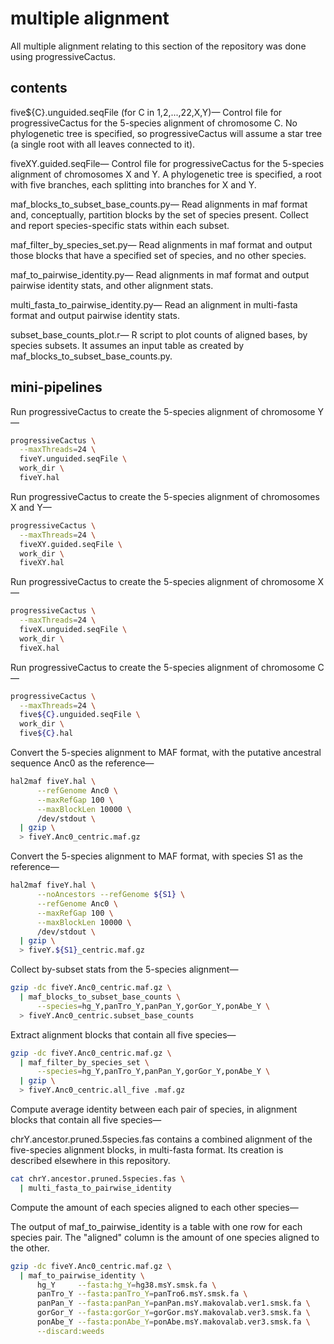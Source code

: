 # multiple alignment

All multiple alignment relating to this section of the repository was done
using progressiveCactus.

## contents

five${C}.unguided.seqFile (for C in 1,2,...,22,X,Y)&mdash;
Control file for progressiveCactus for the 5-species alignment of chromosome C.
No phylogenetic tree is specified, so progressiveCactus will assume a star
tree (a single root with all leaves connected to it).

fiveXY.guided.seqFile&mdash;
Control file for progressiveCactus for the 5-species alignment of chromosomes X
and Y. A phylogenetic tree is specified, a root with five branches, each
splitting into branches for X and Y.

maf_blocks_to_subset_base_counts.py&mdash;
Read alignments in maf format and, conceptually, partition blocks by the set of
species present. Collect and report species-specific stats within each subset.

maf_filter_by_species_set.py&mdash;
Read alignments in maf format and output those blocks that have a specified
set of species, and no other species.

maf_to_pairwise_identity.py&mdash;
Read alignments in maf format and output pairwise identity stats, and other
alignment stats.

multi_fasta_to_pairwise_identity.py&mdash;
Read an alignment in multi-fasta format and output pairwise identity stats.

subset_base_counts_plot.r&mdash;
R script to plot counts of aligned bases, by species subsets. It assumes an
input table as created by maf_blocks_to_subset_base_counts.py.

## mini-pipelines

Run progressiveCactus to create the 5-species alignment of chromosome Y&mdash;

```bash  
progressiveCactus \
  --maxThreads=24 \
  fiveY.unguided.seqFile \
  work_dir \
  fiveY.hal
```

Run progressiveCactus to create the 5-species alignment of chromosomes X and
Y&mdash;

```bash  
progressiveCactus \
  --maxThreads=24 \
  fiveXY.guided.seqFile \
  work_dir \
  fiveXY.hal
```

Run progressiveCactus to create the 5-species alignment of chromosome X&mdash;

```bash  
progressiveCactus \
  --maxThreads=24 \
  fiveX.unguided.seqFile \
  work_dir \
  fiveX.hal
```

Run progressiveCactus to create the 5-species alignment of chromosome C&mdash;

```bash  
progressiveCactus \
  --maxThreads=24 \
  five${C}.unguided.seqFile \
  work_dir \
  five${C}.hal
```

Convert the 5-species alignment to MAF format, with the putative ancestral
sequence Anc0 as the reference&mdash;

```bash  
hal2maf fiveY.hal \
      --refGenome Anc0 \
      --maxRefGap 100 \
      --maxBlockLen 10000 \
      /dev/stdout \
  | gzip \
  > fiveY.Anc0_centric.maf.gz
```

Convert the 5-species alignment to MAF format, with species S1 as the
reference&mdash;

```bash  
hal2maf fiveY.hal \
      --noAncestors --refGenome ${S1} \
      --refGenome Anc0 \
      --maxRefGap 100 \
      --maxBlockLen 10000 \
      /dev/stdout \
  | gzip \
  > fiveY.${S1}_centric.maf.gz
```

Collect by-subset stats from the 5-species alignment&mdash;

```bash  
gzip -dc fiveY.Anc0_centric.maf.gz \
  | maf_blocks_to_subset_base_counts \
      --species=hg_Y,panTro_Y,panPan_Y,gorGor_Y,ponAbe_Y \
  > fiveY.Anc0_centric.subset_base_counts
```

Extract alignment blocks that contain all five species&mdash;

```bash  
gzip -dc fiveY.Anc0_centric.maf.gz \
  | maf_filter_by_species_set \
      --species=hg_Y,panTro_Y,panPan_Y,gorGor_Y,ponAbe_Y \
  | gzip \
  > fiveY.Anc0_centric.all_five .maf.gz
```

Compute average identity between each pair of species, in alignment blocks that
contain all five species&mdash;

chrY.ancestor.pruned.5species.fas contains a combined alignment of the
five-species alignment blocks, in multi-fasta format. Its creation is described
elsewhere in this repository.

```bash  
cat chrY.ancestor.pruned.5species.fas \
  | multi_fasta_to_pairwise_identity
```

Compute the amount of each species aligned to each other species&mdash;

The output of maf_to_pairwise_identity is a table with one row for each
species pair. The "aligned" column is the amount of one species aligned to
the other.

```bash  
gzip -dc fiveY.Anc0_centric.maf.gz \
  | maf_to_pairwise_identity \
      hg_Y     --fasta:hg_Y=hg38.msY.smsk.fa \
      panTro_Y --fasta:panTro_Y=panTro6.msY.smsk.fa \
      panPan_Y --fasta:panPan_Y=panPan.msY.makovalab.ver1.smsk.fa \
      gorGor_Y --fasta:gorGor_Y=gorGor.msY.makovalab.ver3.smsk.fa \
      ponAbe_Y --fasta:ponAbe_Y=ponAbe.msY.makovalab.ver3.smsk.fa \
      --discard:weeds
```
